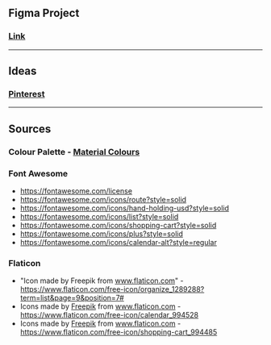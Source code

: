 ## Figma Project
### [Link](https://www.figma.com/file/QYijIcEPN5W3Jw25dcAy5f8Z/CatProject?node-id=0%3A1)
---
## Ideas
### [Pinterest](https://www.pinterest.com/hrisistanoeva/appproject/)
---
## Sources

### Colour Palette - [Material Colours](https://material.io/resources/color/#!/?view.left=0&view.right=0&primary.color=009688&secondary.color=FFD740)

### Font Awesome
- https://fontawesome.com/license
- https://fontawesome.com/icons/route?style=solid
- https://fontawesome.com/icons/hand-holding-usd?style=solid
- https://fontawesome.com/icons/list?style=solid
- https://fontawesome.com/icons/shopping-cart?style=solid
- https://fontawesome.com/icons/plus?style=solid
- https://fontawesome.com/icons/calendar-alt?style=regular

### Flaticon
- "Icon made by Freepik from www.flaticon.com" - https://www.flaticon.com/free-icon/organize_1289288?term=list&page=9&position=7#
- Icons made by <a href="https://www.flaticon.com/authors/freepik" title="Freepik">Freepik</a> from <a href="https://www.flaticon.com/" title="Flaticon"> www.flaticon.com</a> - https://www.flaticon.com/free-icon/calendar_994528
- Icons made by <a href="https://www.flaticon.com/authors/freepik" title="Freepik">Freepik</a> from <a href="https://www.flaticon.com/" title="Flaticon"> www.flaticon.com</a> - https://www.flaticon.com/free-icon/shopping-cart_994485